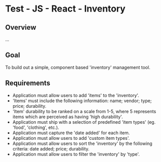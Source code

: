 # Test - JS - React - Inventory

## Overview
...

## Goal
To build out a simple, component based 'inventory' management tool.


## Requirements
- Application must allow users to add 'items' to the 'inventory'.
- 'Items' must include the following information: name; vendor; type; price; durability.
- 'Item' durability to be ranked on a scale from 1-5, where 5 represents items which are perceived as having 'high durability'.
- Application must ship with a selection of predefined 'item types' (eg. 'food', 'clothing', etc.).
- Application must capture the 'date added' for each item.
- Application must allow users to add 'custom item types'.
- Application must allow users to sort the 'inventory' by the following criteria: date added; price; durability.
- Application must allow users to filter the 'inventory' by 'type'.